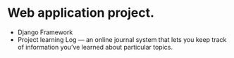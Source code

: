 # Web application project.
- Django Framework
- Project learning Log — an online journal system that lets you keep track of information you’ve learned about particular topics.

